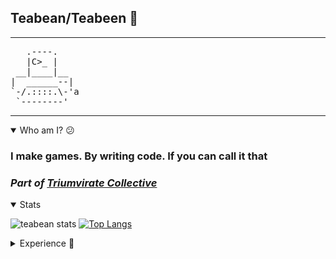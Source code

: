 ## Teabean/Teabeen  🔨
---
<pre>
   .----.
   |C>_ |
 __|____|__
|  ______--|
`-/.::::.\-'a
 `--------'
</pre>
---

<details open="false">
    <summary>Who am I? 😕</summary>
    <h3>I make games. By writing code. If you can call it that</h3>
    <h3 style="font-style:italic">Part of <a href="https://github.com/Triumvirate-Collective">Triumvirate Collective</a></h3>
</details>

<details open="false">
    <summary>Stats</summary>

   ![teabean stats](https://github-readme-stats.vercel.app/api?username=teabeen&show_icons=true&theme=gruvbox)
   [![Top Langs](https://github-readme-stats.vercel.app/api/top-langs/?username=teabeen&layout=pie&theme=gruvbox)](https://github.com/VilliasDev/github-readme-stats)


</details>

<details>
    <summary>Experience 💯</summary>

<img src="https://cdn.jsdelivr.net/gh/devicons/devicon/icons/java/java-original.svg" align="left" width="30px" style="padding-right:10px;"/>
<img src="https://cdn.jsdelivr.net/gh/devicons/devicon/icons/c/c-original.svg" align="left" width="30" style="padding-right:10px;">
<img src="https://cdn.jsdelivr.net/gh/devicons/devicon/icons/cplusplus/cplusplus-original.svg" align="left" width="30" style="padding-right:10px;">
<img src="https://cdn.jsdelivr.net/gh/devicons/devicon/icons/csharp/csharp-original.svg" align="left" width="30" style="padding-right:10px;">
<img src="https://cdn.jsdelivr.net/gh/devicons/devicon/icons/javascript/javascript-original.svg" align="left" width="30px" style="padding-right:10px;"/>
<img src="https://cdn.jsdelivr.net/gh/devicons/devicon@latest/icons/godot/godot-original.svg" align="left" width="30px" style="padding-right:10px;" />
<img src="https://cdn.jsdelivr.net/gh/devicons/devicon@latest/icons/bash/bash-original.svg" align="left" width="30px" style="padding-right:10px;" />
          
</details>

